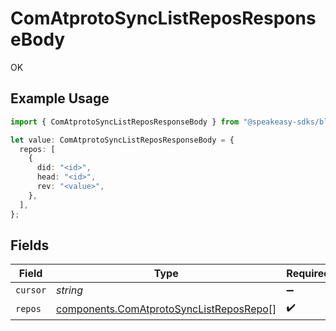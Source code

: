 # ComAtprotoSyncListReposResponseBody

OK

## Example Usage

```typescript
import { ComAtprotoSyncListReposResponseBody } from "@speakeasy-sdks/bluesky/models/operations";

let value: ComAtprotoSyncListReposResponseBody = {
  repos: [
    {
      did: "<id>",
      head: "<id>",
      rev: "<value>",
    },
  ],
};
```

## Fields

| Field                                                                                              | Type                                                                                               | Required                                                                                           | Description                                                                                        |
| -------------------------------------------------------------------------------------------------- | -------------------------------------------------------------------------------------------------- | -------------------------------------------------------------------------------------------------- | -------------------------------------------------------------------------------------------------- |
| `cursor`                                                                                           | *string*                                                                                           | :heavy_minus_sign:                                                                                 | N/A                                                                                                |
| `repos`                                                                                            | [components.ComAtprotoSyncListReposRepo](../../models/components/comatprotosynclistreposrepo.md)[] | :heavy_check_mark:                                                                                 | N/A                                                                                                |